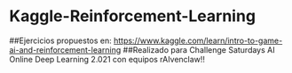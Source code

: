 # Kaggle-Reinforcement-Learning
##Ejercicios propuestos en: https://www.kaggle.com/learn/intro-to-game-ai-and-reinforcement-learning 
##Realizado para Challenge Saturdays AI Online Deep Learning 2.021 con equipos rAIvenclaw!!
